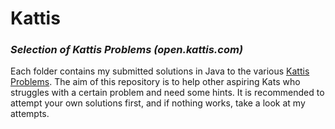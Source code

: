 # Kattis
### *Selection of Kattis Problems (open.kattis.com)*

Each folder contains my submitted solutions in Java to the various [Kattis Problems](https://open.kattis.com/). 
The aim of this repository is to help other aspiring Kats who struggles with a certain problem and need some hints. It is recommended to attempt your own solutions first, and if nothing works, take a look at my attempts. 